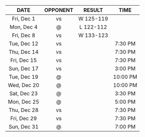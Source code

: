 |    DATE     |         OPPONENT         |  RESULT   |   TIME   |
|:-----------:|:------------------------:|:---------:|:--------:|
| Fri, Dec 1  |     vs [](/r/sixers)     | W 125-119 |          |
| Mon, Dec 4  |     @ [](/r/pacers)      | L 122-112 |          |
| Fri, Dec 8  |    vs [](/r/nyknicks)    | W 133-123 |          |
| Tue, Dec 12 | vs [](/r/clevelandcavs)  |           | 7:30 PM  |
| Thu, Dec 14 | vs [](/r/clevelandcavs)  |           | 7:30 PM  |
| Fri, Dec 15 |  vs [](/r/orlandomagic)  |           | 7:30 PM  |
| Sun, Dec 17 |  vs [](/r/orlandomagic)  |           | 3:00 PM  |
| Tue, Dec 19 |    @ [](/r/warriors)     |           | 10:00 PM |
| Wed, Dec 20 |      @ [](/r/kings)      |           | 10:00 PM |
| Sat, Dec 23 |   @ [](/r/laclippers)    |           | 3:30 PM  |
| Mon, Dec 25 |     @ [](/r/lakers)      |           | 5:00 PM  |
| Thu, Dec 28 | vs [](/r/detroitpistons) |           | 7:30 PM  |
| Fri, Dec 29 | vs [](/r/torontoraptors) |           | 7:30 PM  |
| Sun, Dec 31 |    @ [](/r/nbaspurs)     |           | 7:00 PM  |